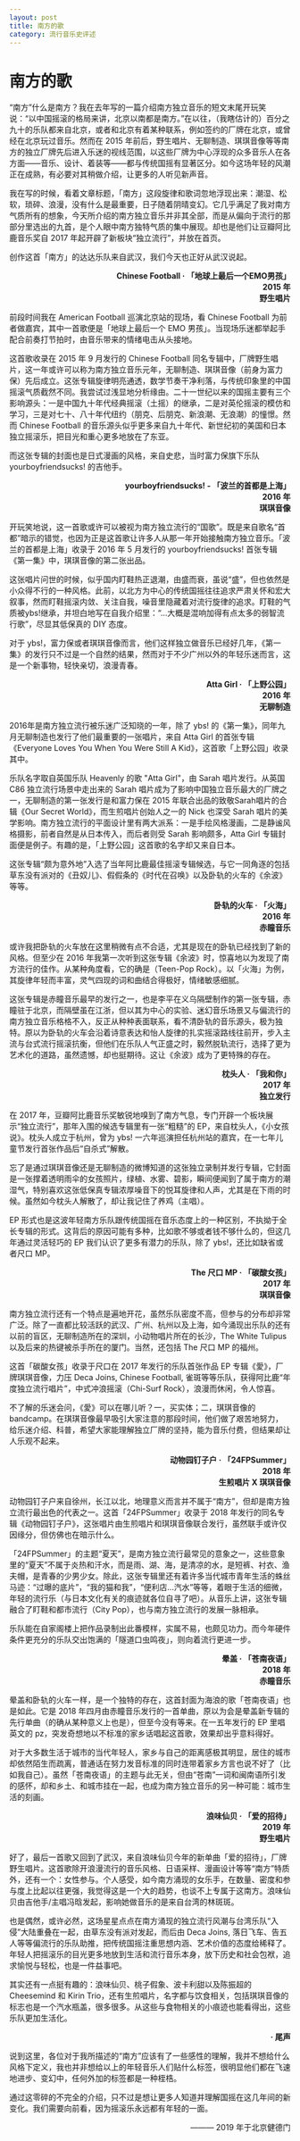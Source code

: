 ```yaml
---
layout: post
title: 南方的歌
category: 流行音乐史评述
---
```


# 南方的歌

“南方”什么是南方？我在去年写的一篇介绍南方独立音乐的短文末尾开玩笑说：“以中国摇滚的格局来讲，北京以南都是南方。”在以往，（我瞎估计的）百分之九十的乐队都来自北京，或者和北京有着某种联系，例如签约的厂牌在北京，或曾经在北京玩过音乐。然而在 2015 年前后，野生唱片、无聊制造、琪琪音像等等南方的独立厂牌先后进入乐迷的视线范围，以这些厂牌为中心浮现的众多音乐人在各方面——音乐、设计、着装等——都与传统国摇有显著区分。如今这场年轻的风潮正在成熟，有必要对其稍做介绍，让更多的人听见新声音。

我在写的时候，看着文章标题，「南方」这段旋律和歌词忽地浮现出来：潮湿、松软，琐碎、浪漫，没有什么是最重要，日子随着阴晴变幻。它几乎满足了我对南方气质所有的想象，今天所介绍的南方独立音乐并非其全部，而是从偏向于流行的那部分里选出的九首，是个人眼中南方独特气质的集中展现。却也是他们让豆瓣阿比鹿音乐奖自 2017 年起开辟了新板块“独立流行”，并放在首页。

创作这首「南方」的达达乐队来自武汉，我们今天也正好从武汉说起。

<p align="right"><b>Chinese Football · 「地球上最后一个EMO男孩」<br>
2015 年<br>
野生唱片<br></b></p>

前段时间我在 American Football 巡演北京站的现场，看 Chinese Football 为前者做嘉宾，其中一首歌便是「地球上最后一个 EMO 男孩」。当现场乐迷都举起手配合前奏打节拍时，由音乐带来的情绪电击从头接地。

这首歌收录在 2015 年 9 月发行的 Chinese Football 同名专辑中，厂牌野生唱片，这一年或许可以称为南方独立音乐元年，无聊制造、琪琪音像（前身为富力保）先后成立。这张专辑旋律明亮通透，数学节奏干净利落，与传统印象里的中国摇滚气质截然不同。我尝试过浅显地分析缘由。二十一世纪以来的国摇主要有三个影响源头：一是中国九十年代经典摇滚（土摇）的继承，二是对英伦摇滚的模仿和学习，三是对七十、八十年代纽约（朋克、后朋克、新浪潮、无浪潮）的憧憬。然而 Chinese Football 的音乐源头似乎更多来自九十年代、新世纪初的美国和日本独立摇滚乐，把目光和重心更多地放在了东亚。

而这张专辑的封面也是日式漫画的风格，来自史悲，当时富力保旗下乐队 yourboyfriendsucks! 的吉他手。

<p align="right"><b>yourboyfriendsucks! - 「波兰的首都是上海」<br>
2016 年<br>
琪琪音像<br></b></p>

开玩笑地说，这一首歌或许可以被视为南方独立流行的“国歌”。既是来自歌名“首都”暗示的错觉，也因为正是这首歌让许多人从那一年开始接触南方独立音乐。「波兰的首都是上海」收录于 2016 年 5 月发行的 yourboyfriendsucks! 首张专辑《第一集》中，琪琪音像的第二张出品。

这张唱片问世的时候，似乎国内盯鞋热正退潮，由盛而衰，虽说“盛”，但也依然是小众得不行的一种风格。此前，以北方为中心的传统国摇往往追求严肃关怀和宏大叙事，然而盯鞋摇滚内敛、关注自我，噪音里隐藏着对流行旋律的追求。盯鞋的气质被ybs!继承，并坦白地写在自我介绍里：“...大概是混响加得有点太多的弱智流行歌”，尽显其低保真的 DIY 态度。

对于 ybs!，富力保或者琪琪音像而言，他们这样独立做音乐已经好几年，《第一集》的发行只不过是一个自然的结果，然而对于不少广州以外的年轻乐迷而言，这是一个新事物，轻快亲切，浪漫青春。

<p align="right"><b>Atta Girl · 「上野公园」<br>
2016 年<br>
无聊制造<br></b></p>

2016年是南方独立流行被乐迷广泛知晓的一年，除了 ybs! 的《第一集》，同年九月无聊制造也发行了他们最重要的一张唱片，来自 Atta Girl 的首张专辑《Everyone Loves You When You Were Still A Kid》，这首歌「上野公园」收录其中。

乐队名字取自英国乐队 Heavenly 的歌 "Atta Girl"，由 Sarah 唱片发行。从英国 C86 独立流行场景中走出来的 Sarah 唱片成为了影响中国独立音乐最大的厂牌之一，无聊制造的第一张发行是和富力保在 2015 年联合出品的致敬Sarah唱片的合辑《Our Secret World》，而生煎唱片创始人之一的 Nick 也深受 Sarah 唱片的美学影响。南方独立流行的平面设计里有两大派系：一是手绘风格漫画，二是静谧风格摄影，前者自然是从日本传入，而后者则受 Sarah 影响颇多，Atta Girl 专辑封面便是例子。有趣的是，「上野公园」这首歌的名字却又来自日本。

这张专辑“颇为意外地”入选了当年阿比鹿最佳摇滚专辑候选，与它一同角逐的包括草东没有派对的《丑奴儿》、假假条的《时代在召唤》以及卧轨的火车的《余波》等等。

<p align="right"><b>卧轨的火车 · 「火海」<br>
2016 年<br>
赤瞳音乐<br></b></p>

或许我把卧轨的火车放在这里稍微有点不合适，尤其是现在的卧轨已经找到了新的风格。但至少在 2016 年我第一次听到这张专辑《余波》时，惊喜地以为发现了南方流行的佳作。从某种角度看，它的确是（Teen-Pop Rock）。以「火海」为例，其旋律年轻而丰富，灵气四现的词和曲结合得极好，情绪敏感细腻。

这张专辑是赤瞳音乐最早的发行之一，也是李平在义乌隔壁制作的第一张专辑，赤瞳驻于北京，而隔壁虽在江浙，但以其为中心的实验、迷幻音乐场景又与偏流行的南方独立音乐格格不入，反正从种种表面联系，看不清卧轨的音乐源头，极为独特。原以为卧轨的火车会沿着诗意表达和怡人旋律的扎实摇滚路线往前开，步入主流与台式流行摇滚抗衡，但他们在乐队人气正盛之时，毅然脱轨流行，选择了更为艺术化的道路，虽然遗憾，却也挺期待。这让《余波》成为了更特殊的存在。

<p align="right"><b>枕头人 · 「我和你」<br>
2017 年<br>
独立发行<br></b></p>

在 2017 年，豆瓣阿比鹿音乐奖敏锐地嗅到了南方气息，专门开辟一个板块展示“独立流行”，那年入围的候选专辑里有一张“粗糙”的 EP，来自枕头人，《小女孩说》。枕头人成立于杭州，曾为 ybs! 一六年巡演担任杭州站的嘉宾，在一七年儿童节发行首张作品后“自杀式”解散。

忘了是通过琪琪音像还是无聊制造的微博知道的这张独立录制并发行专辑，它封面是一张撑着透明雨伞的女孩照片，绿植、水雾、碧影，瞬间便闻到了属于南方的潮湿气，特别喜欢这张低保真专辑浓厚噪音下的悦耳旋律和人声，尤其是在下雨的时候。虽然如今枕头人解散了，却让我记住了养鸡（主唱）。

EP 形式也是这波年轻南方乐队跟传统国摇在音乐态度上的一种区别，不执拗于全长专辑的形式。这背后的原因可能有多种，比如歌不够或者钱不够什么的，但这几年通过灵活轻巧的 EP 我们认识了更多有潜力的乐队，除了 ybs!，还比如缺省或者尺口 MP。

<p align="right"><b>The 尺口 MP · 「碳酸女孩」<br>
2017 年<br>
琪琪音像<br></b></p>

南方独立流行还有一个特点是遍地开花，虽然乐队密度不高，但参与的分布却非常广泛。除了一直都比较活跃的武汉、广州、杭州以及上海，如今涌现出乐队的还有以前的盲区，无聊制造所在的深圳，小动物唱片所在的长沙，The White Tulipus 以及后来的热键被杀手所在的厦门。当然，还包括 The 尺口 MP 的福州。

这首「碳酸女孩」收录于尺口在 2017 年发行的乐队首张作品 EP 专辑《愛》，厂牌琪琪音像，力压 Deca Joins, Chinese Football, 雀斑等等乐队，获得阿比鹿“年度独立流行唱片”，中式冲浪摇滚（Chi-Surf Rock），浪漫而休闲，令人惊喜。

不了解的乐迷会问，《愛》可以在哪儿听？一，买实体；二，琪琪音像的 bandcamp。在琪琪音像最早吸引大家注意的那段时间，他们做了艰苦地努力，给乐迷介绍、科普，希望大家能理解独立厂牌的坚持，能为音乐付费，但结果却让人乐观不起来。

<p align="right"><b>动物园钉子户 · 「24FPSummer」<br>
2018 年<br>
生煎唱片 X 琪琪音像<br></b></p>

动物园钉子户来自徐州，长江以北，地理意义而言并不属于“南方”，但却是南方独立流行最出色的代表之一。这首「24FPSummer」收录于 2018 年发行的同名专辑《动物园钉子户》，这张唱片由生煎唱片和琪琪音像联合发行，虽然联手或许仅因缘分，但仿佛也在暗示什么。

「24FPSummer」的主题“夏天”，是南方独立流行最常见的意象之一，这些意象里的“夏天”不属于炎热和汗水，而是雨、湖、海，是清凉的水，是短裤、衬衣、渔夫帽，是青春的少男少女。除此，这张专辑里还有着许多当代城市青年生活的蛛丝马迹：“过曝的底片”，“我的猫和我”，“便利店...汽水”等等，着眼于生活的细微，年轻的流行乐（与日本文化有关的痕迹就各位自寻了吧）。从音乐上讲，这张专辑融合了盯鞋和都市流行（City Pop），也与南方独立流行的发展一脉相承。

乐队能在自家阁楼上把作品录制出此番模样，实属不易，也颇见功力。而今年硬件条件更充分的乐队交出饱满的「隧道口虫鸣夜」，则向着流行更进一步。

<p align="right"><b>晕盖 · 「苍南夜语」<br>
2018 年<br>
赤瞳音乐<br></b></p>

晕盖和卧轨的火车一样，是一个独特的存在，这首封面为海浪的歌「苍南夜语」也是如此。它是 2018 年四月由赤瞳音乐发行的一首单曲，原以为会是晕盖新专辑的先行单曲（的确从某种意义上也是），但至今没有等来。在一五年发行的 EP 里唱英文的 pz，突发奇想地以不标准的家乡话唱起这首歌，效果却出乎意料得好。

对于大多数生活于城市的当代年轻人，家乡与自己的距离感极其明显，居住的城市却依然陌生而疏离，普通话在努力发音标准的同时连带着家乡方言也说不好了（比如我自己）。虽然「苍南夜语」的主题与此无关，但由“苍南”一词和闽南语所引发的感怀，却和乡土、和城市挂在一起，也成为南方独立音乐的另一种可能：城市生活的刻画。

<p align="right"><b>浪味仙贝 · 「爱的招待」<br>
2019 年<br>
野生唱片<br></b></p>

好了，最后一首歌又回到了武汉，来自浪味仙贝今年的新单曲「爱的招待」，厂牌野生唱片。这首歌除开浪漫流行的音乐风格、日语采样、漫画设计等等“南方”特质外，还有一个：女性参与。个人感受，如今南方涌现的女乐手，在数量、密度和参与度上比起以往更强，我觉得这是一个大的趋势，也谈不上专属于这南方。浪味仙贝由吉他手/主唱冯晗发起，影响她做音乐的是来自台湾的林斑斑。

也是偶然，或许必然，这场星星点点在南方涌现的独立流行风潮与台湾乐队“入侵”大陆重叠在一起，由草东没有派对发起，而后由 Deca Joins, 落日飞车、告五人等等偏流行的乐队助推，把传统国摇注重思想内涵、艺术价值的态度给稀释了。年轻人把摇滚乐的目光更多地放到生活和流行音乐本身，放下历史和社会包袱，追求愉悦与轻松，也是一件益事吧。

其实还有一点挺有趣的：浪味仙贝、桃子假象、波卡利甜以及陈振超的 Cheesemind 和 Kirin Trio，还有生煎唱片，名字都与饮食相关，包括琪琪音像的标志也是一个汽水瓶盖，很多很多。从这些与食物相关的小痕迹也能看得出，这些乐队更加生活化。


<p align="right"><b>· 尾声</b></p>

说到这里，各位对于我所描述的“南方”应该有了一些感性的理解，我并不想给什么风格下定义，我也并非想给以上的年轻音乐人们贴什么标签，很明显他们都在飞速地进步、变幻中，任何外加的标签都是一种桎梏。

通过这零碎的不完全的介绍，只不过是想让更多人知道并理解国摇在这几年间的新变化。我们需要向前看，因为摇滚乐永远都有年轻的一面。

<p align="right">——— 2019 年于北京健德门</p>
